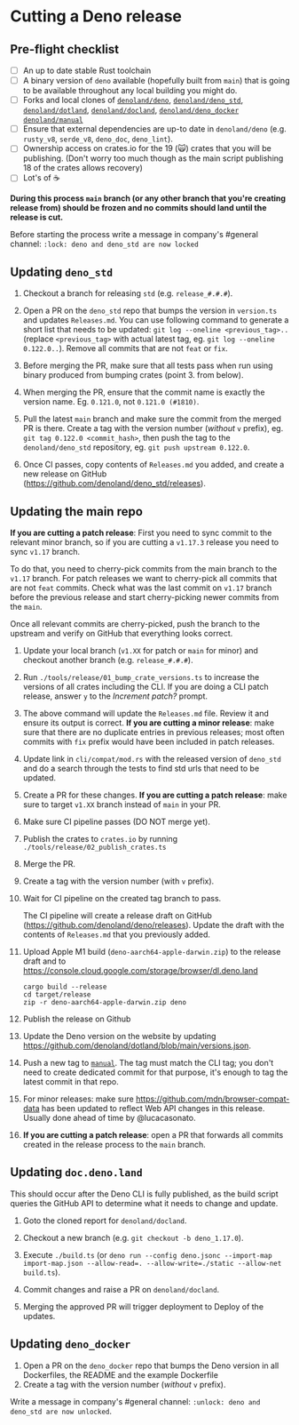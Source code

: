 # Cutting a Deno release

## Pre-flight checklist

- [ ] An up to date stable Rust toolchain
- [ ] A binary version of `deno` available (hopefully built from `main`) that is
      going to be available throughout any local building you might do.
- [ ] Forks and local clones of
      [`denoland/deno`](https://github.com/denoland/deno/),
      [`denoland/deno_std`](https://github.com/denoland/deno_std/),
      [`denoland/dotland`](https://github.com/denoland/dotland/),
      [`denoland/docland`](https://github.com/denoland/docland/),
      [`denoland/deno_docker`](https://github.com/denoland/deno_docker/)
      [`denoland/manual`](https://github.com/denoland/manual/)
- [ ] Ensure that external dependencies are up-to date in `denoland/deno` (e.g.
      `rusty_v8`, `serde_v8`, `deno_doc`, `deno_lint`).
- [ ] Ownership access on crates.io for the 19 (🙀) crates that you will be
      publishing. (Don't worry too much though as the main script publishing 18
      of the crates allows recovery)
- [ ] Lot's of ☕

**During this process `main` branch (or any other branch that you're creating
release from) should be frozen and no commits should land until the release is
cut.**

Before starting the process write a message in company's #general channel:
`:lock: deno and deno_std are now locked`

## Updating `deno_std`

1. Checkout a branch for releasing `std` (e.g. `release_#.#.#`).

2. Open a PR on the `deno_std` repo that bumps the version in `version.ts` and
   updates `Releases.md`. You can use following command to generate a short list
   that needs to be updated: `git log --oneline <previous_tag>..` (replace
   `<previous_tag>` with actual latest tag, eg. `git log --oneline 0.122.0..`).
   Remove all commits that are not `feat` or `fix`.

3. Before merging the PR, make sure that all tests pass when run using binary
   produced from bumping crates (point 3. from below).

4. When merging the PR, ensure that the commit name is exactly the version name.
   Eg. `0.121.0`, not `0.121.0 (#1810)`.

5. Pull the latest `main` branch and make sure the commit from the merged PR is
   there. Create a tag with the version number (_without_ `v` prefix), eg.
   `git tag 0.122.0 <commit_hash>`, then push the tag to the `denoland/deno_std`
   repository, eg. `git push upstream 0.122.0`.

6. Once CI passes, copy contents of `Releases.md` you added, and create a new
   release on GitHub (https://github.com/denoland/deno_std/releases).

## Updating the main repo

**If you are cutting a patch release**: First you need to sync commit to the
relevant minor branch, so if you are cutting a `v1.17.3` release you need to
sync `v1.17` branch.

To do that, you need to cherry-pick commits from the main branch to the `v1.17`
branch. For patch releases we want to cherry-pick all commits that are not
`feat` commits. Check what was the last commit on `v1.17` branch before the
previous release and start cherry-picking newer commits from the `main`.

Once all relevant commits are cherry-picked, push the branch to the upstream and
verify on GitHub that everything looks correct.

1. Update your local branch (`v1.XX` for patch or `main` for minor) and checkout
   another branch (e.g. `release_#.#.#`).

2. Run `./tools/release/01_bump_crate_versions.ts` to increase the versions of
   all crates including the CLI. If you are doing a CLI patch release, answer
   `y` to the _Increment patch?_ prompt.

3. The above command will update the `Releases.md` file. Review it and ensure
   its output is correct. **If you are cutting a minor release**: make sure that
   there are no duplicate entries in previous releases; most often commits with
   `fix` prefix would have been included in patch releases.

4. Update link in `cli/compat/mod.rs` with the released version of `deno_std`
   and do a search through the tests to find std urls that need to be updated.

5. Create a PR for these changes. **If you are cutting a patch release**: make
   sure to target `v1.XX` branch instead of `main` in your PR.

6. Make sure CI pipeline passes (DO NOT merge yet).

7. Publish the crates to `crates.io` by running
   `./tools/release/02_publish_crates.ts`

8. Merge the PR.

9. Create a tag with the version number (with `v` prefix).

10. Wait for CI pipeline on the created tag branch to pass.

    The CI pipeline will create a release draft on GitHub
    (https://github.com/denoland/deno/releases). Update the draft with the
    contents of `Releases.md` that you previously added.

11. Upload Apple M1 build (`deno-aarch64-apple-darwin.zip`) to the release draft
    and to https://console.cloud.google.com/storage/browser/dl.deno.land

    ```
    cargo build --release
    cd target/release
    zip -r deno-aarch64-apple-darwin.zip deno
    ```

12. Publish the release on Github

13. Update the Deno version on the website by updating
    https://github.com/denoland/dotland/blob/main/versions.json.

14. Push a new tag to [`manual`](https://github.com/denoland/manual). The tag
    must match the CLI tag; you don't need to create dedicated commit for that
    purpose, it's enough to tag the latest commit in that repo.

15. For minor releases: make sure https://github.com/mdn/browser-compat-data has
    been updated to reflect Web API changes in this release. Usually done ahead
    of time by @lucacasonato.

16. **If you are cutting a patch release**: open a PR that forwards all commits
    created in the release process to the `main` branch.

## Updating `doc.deno.land`

This should occur after the Deno CLI is fully published, as the build script
queries the GitHub API to determine what it needs to change and update.

1. Goto the cloned report for `denoland/docland`.

2. Checkout a new branch (e.g. `git checkout -b deno_1.17.0`).

3. Execute `./build.ts` (or
   `deno run --config deno.jsonc --import-map import-map.json --allow-read=. --allow-write=./static --allow-net build.ts`).

4. Commit changes and raise a PR on `denoland/docland`.

5. Merging the approved PR will trigger deployment to Deploy of the updates.

## Updating `deno_docker`

1. Open a PR on the `deno_docker` repo that bumps the Deno version in all
   Dockerfiles, the README and the example Dockerfile
2. Create a tag with the version number (_without_ `v` prefix).

Write a message in company's #general channel:
`:unlock: deno and deno_std are now unlocked`.
